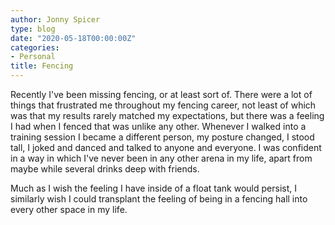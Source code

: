 ```yaml
---
author: Jonny Spicer
type: blog
date: "2020-05-18T00:00:00Z"
categories:
- Personal
title: Fencing
---
```

Recently I've been missing fencing, or at least sort of. There were a lot of things that frustrated me throughout my
fencing career, not least of which was that my results rarely matched my expectations, but there was a feeling I had
when I fenced that was unlike any other. Whenever I walked into a training session I became a different person, my
posture changed, I stood tall, I joked and danced and talked to anyone and everyone. I was confident in a way in which
I've never been in any other arena in my life, apart from maybe while several drinks deep with friends.

Much as I wish the feeling I have inside of a float tank would persist, I similarly wish I could transplant the feeling
of being in a fencing hall into every other space in my life.
